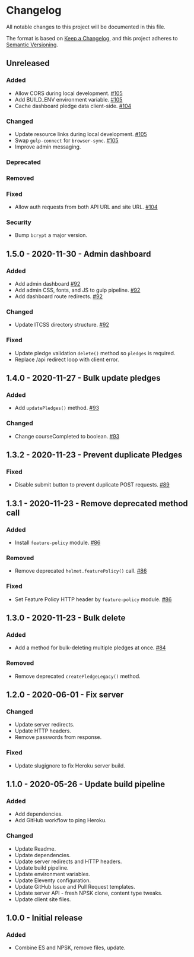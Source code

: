# Changelog
All notable changes to this project will be documented in this file.

The format is based on [Keep a Changelog](changelog),
and this project adheres to [Semantic Versioning](semver).

## Unreleased

### Added
- Allow CORS during local development. [#105][#105]
- Add BUILD_ENV environment variable. [#105][#105]
- Cache dashboard pledge data client-side. [#104][#104]

### Changed
- Update resource links during local development. [#105][#105]
- Swap `gulp-connect` for `browser-sync`. [#105][#105]
- Improve admin messaging.

### Deprecated

### Removed

### Fixed
- Allow auth requests from both API URL and site URL. [#104][#104]

### Security
- Bump `bcrypt` a major version.

## 1.5.0 - 2020-11-30 - Admin dashboard

### Added
- Add admin dashboard [#92][#92]
- Add admin CSS, fonts, and JS to gulp pipeline. [#92][#92]
- Add dashboard route redirects. [#92][#92]

### Changed
- Update ITCSS directory structure. [#92][#92]

### Fixed
- Update pledge validation `delete()` method so `pledges` is required.
- Replace /api redirect loop with client error.

## 1.4.0 - 2020-11-27 - Bulk update pledges

### Added
- Add `updatePledges()` method. [#93][#93]

### Changed
- Change courseCompleted to boolean. [#93][#93]

## 1.3.2 - 2020-11-23 - Prevent duplicate Pledges

### Fixed
- Disable submit button to prevent duplicate POST requests. [#89][#89]

## 1.3.1 - 2020-11-23 - Remove deprecated method call

### Added
- Install `feature-policy` module. [#86][#86]

### Removed
- Remove deprecated `helmet.featurePolicy()` call. [#86][#86]

### Fixed
- Set Feature Policy HTTP header by `feature-policy` module. [#86][#86]

## 1.3.0 - 2020-11-23 - Bulk delete

### Added
- Add a method for bulk-deleting multiple pledges at once. [#84][#84]

### Removed
- Remove deprecated `createPledgeLegacy()` method.

## 1.2.0 - 2020-06-01 - Fix server

### Changed
- Update server redirects.
- Update HTTP headers.
- Remove passwords from response.

### Fixed
- Update slugignore to fix Heroku server build.

## 1.1.0 - 2020-05-26 - Update build pipeline

### Added
- Add dependencies.
- Add GitHub workflow to ping Heroku.

### Changed
- Update Readme.
- Update dependencies.
- Update server redirects and HTTP headers.
- Update build pipeline.
- Update environment variables.
- Update Eleventy configuration.
- Update GitHub Issue and Pull Request templates.
- Update server API - fresh NPSK clone, content type tweaks.
- Update client site files.

## 1.0.0 - Initial release

### Added
- Combine ES and NPSK, remove files, update.

[changelog]: https://keepachangelog.com/en/1.0.0/
[semver]: https://semver.org/spec/v2.0.0.html
[#84]: https://github.com/Visual-Communications/fair-housing-pledge/issues/84
[#86]: https://github.com/Visual-Communications/fair-housing-pledge/issues/86
[#89]: https://github.com/Visual-Communications/fair-housing-pledge/issues/89
[#92]: https://github.com/Visual-Communications/fair-housing-pledge/issues/92
[#93]: https://github.com/Visual-Communications/fair-housing-pledge/issues/93
[#102]: https://github.com/Visual-Communications/fair-housing-pledge/issues/102
[#104]: https://github.com/Visual-Communications/fair-housing-pledge/issues/104
[#105]: https://github.com/Visual-Communications/fair-housing-pledge/issues/105
